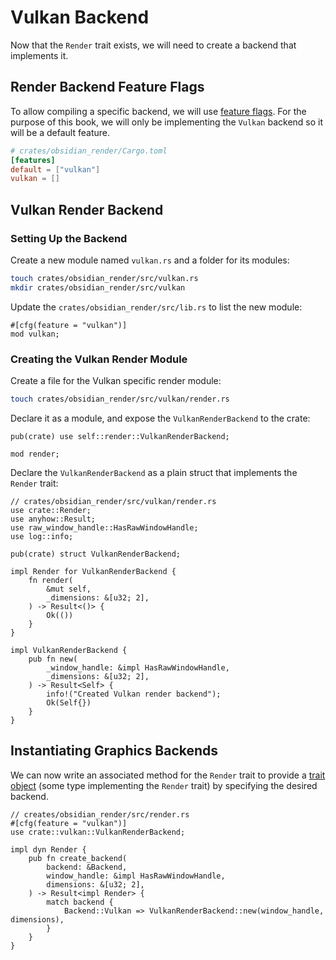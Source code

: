 # Vulkan Backend

Now that the `Render` trait exists, we will need to create a backend that implements it.

## Render Backend Feature Flags

To allow compiling a specific backend, we will use [feature flags](https://doc.rust-lang.org/cargo/reference/features.html). For the purpose of this book, we will only be implementing the `Vulkan` backend so it will be a default feature.

```toml
# crates/obsidian_render/Cargo.toml
[features]
default = ["vulkan"]
vulkan = [] 
```

## Vulkan Render Backend

### Setting Up the Backend

Create a new module named `vulkan.rs` and a folder for its modules:

```bash
touch crates/obsidian_render/src/vulkan.rs
mkdir crates/obsidian_render/src/vulkan
```

Update the `crates/obsidian_render/src/lib.rs` to list the new module:

```rust,noplaypen
#[cfg(feature = "vulkan")]
mod vulkan;
```

### Creating the Vulkan Render Module

Create a file for the Vulkan specific render module:

```bash
touch crates/obsidian_render/src/vulkan/render.rs
```

Declare it as a module, and expose the `VulkanRenderBackend` to the crate:

```rust,noplaypen
pub(crate) use self::render::VulkanRenderBackend;

mod render;
```

Declare the `VulkanRenderBackend` as a plain struct that implements the `Render` trait:

```rust,noplaypen
// crates/obsidian_render/src/vulkan/render.rs
use crate::Render;
use anyhow::Result;
use raw_window_handle::HasRawWindowHandle;
use log::info;

pub(crate) struct VulkanRenderBackend;

impl Render for VulkanRenderBackend {
    fn render(
        &mut self,
        _dimensions: &[u32; 2],
    ) -> Result<()> {
        Ok(())
    }
}

impl VulkanRenderBackend {
    pub fn new(
        _window_handle: &impl HasRawWindowHandle,
        _dimensions: &[u32; 2],
    ) -> Result<Self> {
        info!("Created Vulkan render backend");
        Ok(Self{})
    }
} 
```

## Instantiating Graphics Backends

We can now write an associated method for the `Render` trait to provide a [trait object](https://doc.rust-lang.org/book/ch17-02-trait-objects.html) (some type implementing the `Render` trait) by specifying the desired backend.

```rust,noplaypen
// creates/obsidian_render/src/render.rs
#[cfg(feature = "vulkan")]
use crate::vulkan::VulkanRenderBackend;

impl dyn Render {
    pub fn create_backend(
        backend: &Backend,
        window_handle: &impl HasRawWindowHandle,
        dimensions: &[u32; 2],
    ) -> Result<impl Render> {
        match backend {
            Backend::Vulkan => VulkanRenderBackend::new(window_handle, dimensions),
        }
    }
}
```

